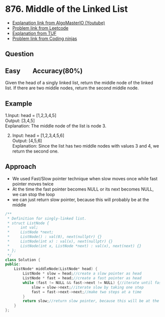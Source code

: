 # 876. Middle of the Linked List
- [Explanation link from AlgoMasterIO (Youtube)](https://www.youtube.com/watch?v=b139yf7Ik-E)
- [Problem link from Leetcode](https://leetcode.com/problems/middle-of-the-linked-list/description/)
- [Explanation from TUF](https://takeuforward.org/data-structure/find-middle-element-in-a-linked-list/)
- [Problem link from Coding ninjas](https://www.naukri.com/code360/problems/middle-of-linked-list_973250?utm_source=striver&utm_medium=website&utm_campaign=a_zcoursetuf&leftPanelTabValue=PROBLEM)
## Question
## Easy &nbsp;&nbsp;&nbsp;&nbsp;&nbsp;&nbsp; Accuracy(80%)
Given the head of a singly linked list, return the middle node of the linked list.
If there are two middle nodes, return the second middle node.

## Example
1.Input: head = [1,2,3,4,5]<br>
  Output: [3,4,5]<br>
  Explanation: The middle node of the list is node 3.

2. Input: head = [1,2,3,4,5,6]<br>
  Output: [4,5,6]<br>
  Explanation: Since the list has two middle nodes with values 3 and 4, we return the second one.

## Approach
- We used Fast/Slow pointer technique when slow moves once while fast pointer moves twice
- At the time the fast pointer becomes NULL or its next becomes NULL, we can stop the loop
- we can just return slow pointer, because this will probably be at the middle
  
```cpp
/**
 * Definition for singly-linked list.
 * struct ListNode {
 *     int val;
 *     ListNode *next;
 *     ListNode() : val(0), next(nullptr) {}
 *     ListNode(int x) : val(x), next(nullptr) {}
 *     ListNode(int x, ListNode *next) : val(x), next(next) {}
 * };
 */
class Solution {
public:
    ListNode* middleNode(ListNode* head) {
        ListNode * slow = head;//create a slow pointer as head
        ListNode * fast = head;//create a fast pointer as head
        while (fast != NULL && fast->next != NULL) {//iterate until fast or fast->next become nullptr
            slow = slow->next;//iterate slow by taking one step
            fast = fast->next->next;//make two steps at a time
        }
        return slow;//return slow pointer, because this will be at the middle
    }
};
```
